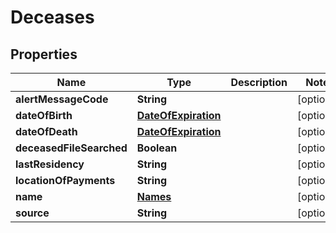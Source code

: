 

# Deceases


## Properties

| Name | Type | Description | Notes |
|------------ | ------------- | ------------- | -------------|
|**alertMessageCode** | **String** |  |  [optional] |
|**dateOfBirth** | [**DateOfExpiration**](DateOfExpiration.md) |  |  [optional] |
|**dateOfDeath** | [**DateOfExpiration**](DateOfExpiration.md) |  |  [optional] |
|**deceasedFileSearched** | **Boolean** |  |  [optional] |
|**lastResidency** | **String** |  |  [optional] |
|**locationOfPayments** | **String** |  |  [optional] |
|**name** | [**Names**](Names.md) |  |  [optional] |
|**source** | **String** |  |  [optional] |



